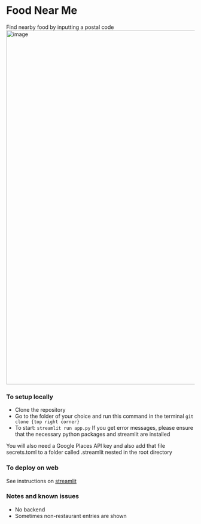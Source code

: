 # Food Near Me
Find nearby food by inputting a postal code
<img width="944" alt="image" src="https://github.com/String-sg/foodnearme/assets/44336310/d5738abd-8e62-4d93-9ef9-ca04b37585a0">

### To setup locally
- Clone the repository
- Go to the folder of your choice and run this command in the terminal
```git clone {top right corner}```
- To start:
```streamlit run app.py```
If you get error messages, please ensure that the necessary python packages and streamlit are installed

You will also need a Google Places API key and also add that file secrets.toml to a folder called .streamlit nested in the root directory 

### To deploy on web
See instructions on [streamlit](https://streamlit.io/cloud)

### Notes and known issues
- No backend
- Sometimes non-restaurant entries are shown
